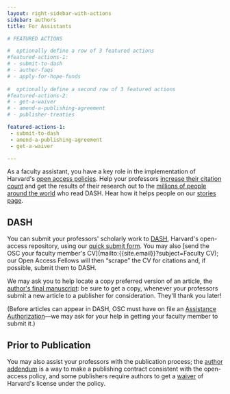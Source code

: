 ```yaml
---
layout: right-sidebar-with-actions
sidebar: authors
title: For Assistants

# FEATURED ACTIONS

#  optionally define a row of 3 featured actions
#featured-actions-1:
# - submit-to-dash
# - author-faqs
# - apply-for-hope-funds
  
#  optionally define a second row of 3 featured actions
#featured-actions-2:
# - get-a-waiver
# - amend-a-publishing-agreement
# - publisher-treaties

featured-actions-1:
 - submit-to-dash
 - amend-a-publishing-agreement
 - get-a-waiver

---
```


As a faculty assistant, you have a key role in the implementation of Harvard's [open access policies]({{site.baseurl}}/policies/). Help your professors [increase their citation count](http://www.openoasis.org/index.php?option=com_content&view=article&id=560&Itemid=391) and get the results of their research out to the [millions of people around the world](https://osc.hul.harvard.edu/dash/mydash?v=geomap&t=1&gi=alldash) who read DASH. Hear how it helps people on our [stories page](https://osc.hul.harvard.edu/dash/stories).

## DASH

You can submit your professors' scholarly work to [DASH](http://dash.harvard.edu/), Harvard's open-access repository, using our [quick submit form](https://osc.hul.harvard.edu/dash/quicksubmit). You may also [send the OSC your faculty member's CV](mailto:{{site.email}}?subject=Faculty CV); our Open Access Fellows will then “scrape” the CV for citations and, if possible, submit them to DASH. 

We may ask you to help locate a copy preferred version of an article, the [author's final manuscript]({{site.baseurl}}/authors/faq/#final-manuscript): be sure to get a copy, whenever your professors submit a new article to a publisher for consideration. They'll thank you later!

(Before articles can appear in DASH, OSC must have on file an [Assistance Authorization](https://osc.hul.harvard.edu/dash/proxy/webform)&mdash;we may ask for your help in getting your faculty member to submit it.)

## Prior to Publication

You may also assist your professors with the publication process; the [author addendum](https://osc.hul.harvard.edu/dash/addendum-generator) is a way to make a publishing contract consistent with the open-access policy, and some publishers require authors to get a [waiver](https://osc.hul.harvard.edu/dash/authors/waiver/generate) of Harvard's license under the policy.
